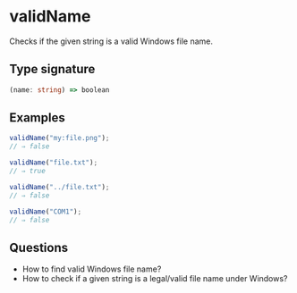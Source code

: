 # validName

Checks if the given string is a valid Windows file name.

## Type signature

<!-- prettier-ignore-start -->
```typescript
(name: string) => boolean
```
<!-- prettier-ignore-end -->

## Examples

<!-- prettier-ignore-start -->
```javascript
validName("my:file.png");
// ⇒ false
```

```javascript
validName("file.txt");
// ⇒ true
```

```javascript
validName("../file.txt");
// ⇒ false
```

```javascript
validName("COM1");
// ⇒ false
```
<!-- prettier-ignore-end -->

## Questions

- How to find valid Windows file name?
- How to check if a given string is a legal/valid file name under Windows?
